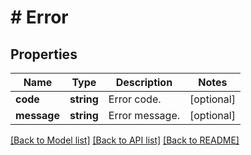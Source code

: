 # # Error

## Properties

Name | Type | Description | Notes
------------ | ------------- | ------------- | -------------
**code** | **string** | Error code. | [optional]
**message** | **string** | Error message. | [optional]

[[Back to Model list]](../../README.md#models) [[Back to API list]](../../README.md#endpoints) [[Back to README]](../../README.md)
